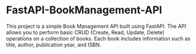# FastAPI-BookManagement-API
This project is a simple Book Management API built using FastAPI. The API allows you to perform basic CRUD (Create, Read, Update, Delete) operations on a collection of books. Each book includes information such as title, author, publication year, and ISBN.
